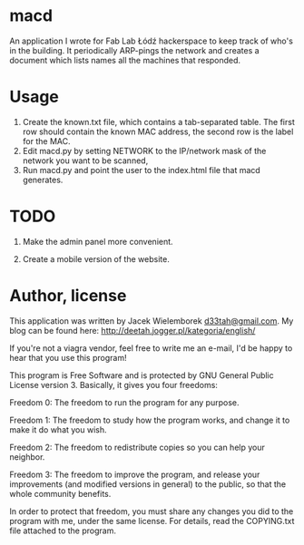 macd
====

An application I wrote for Fab Lab Łódź hackerspace to keep track of who's in
the building. It periodically ARP-pings the network and creates a document
which lists names all the machines that responded.

Usage
=====

1. Create the known.txt file, which contains a tab-separated table. The first
row should contain the known MAC address, the second row is the label for the
MAC.
2. Edit macd.py by setting NETWORK to the IP/network mask of the network you
want to be scanned,
3. Run macd.py and point the user to the index.html file that macd generates.

TODO
====

1. Make the admin panel more convenient.

2. Create a mobile version of the website.

Author, license
===============

This application was written by Jacek Wielemborek <d33tah@gmail.com>. My blog
can be found here: http://deetah.jogger.pl/kategoria/english/

If you're not a viagra vendor, feel free to write me an e-mail, I'd be happy
to hear that you use this program!

This program is Free Software and is protected by GNU General Public License
version 3. Basically, it gives you four freedoms:


Freedom 0: The freedom to run the program for any purpose.

Freedom 1: The freedom to study how the program works, and change it to make
    it do what you wish.

Freedom 2: The freedom to redistribute copies so you can help your neighbor.

Freedom 3: The freedom to improve the program, and release your improvements
    (and modified versions in general) to the public, so that the whole
     community benefits.

In order to protect that freedom, you must share any changes you did to the
program with me, under the same license. For details, read the COPYING.txt
file attached to the program.
